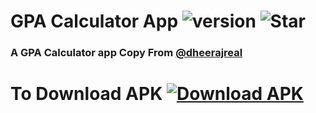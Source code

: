 # GPA Calculator App ![version](https://img.shields.io/badge/version-1.0.0-yellow.svg) ![Star](https://img.shields.io/github/stars/shyamkumaryadav/GPACalculatorApp)

### A GPA Calculator app Copy From [@dheerajreal](https://github.com/dheerajreal/gpa-calculator)


# To Download APK [![Download APK](https://www.materialui.co/materialIcons/file/file_download_black_36x36.png)](https://raw.githubusercontent.com/shyamkumaryadav/GPACalculatorApp/master/APK/GPACalculator.apk)
